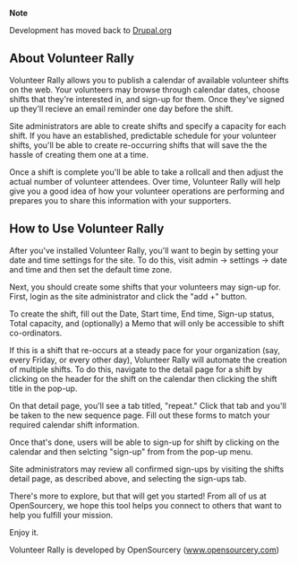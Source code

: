 **Note**

Development has moved back to [Drupal.org](http://drupal.org/project/volunteer_rally)

About Volunteer Rally
---------------------

Volunteer Rally allows you to publish a calendar of available volunteer shifts on the web. Your volunteers may browse through calendar dates, choose shifts that they're interested in, and sign-up for them. Once they've signed up they'll recieve an email reminder one day before the shift. 

Site administrators are able to create shifts and specify a capacity for each shift. If you have an established, predictable schedule for your volunteer shifts, you'll be able to create re-occurring shifts that will save the the hassle of creating them one at a time.

Once a shift is complete you'll be able to take a rollcall and then adjust the actual number of volunteer attendees. Over time, Volunteer Rally will help give you a good idea of how your volunteer operations are performing and prepares you to share this information with your supporters.

How to Use Volunteer Rally
--------------------------

After you've installed Volunteer Rally, you'll want to begin by setting your date and time settings for the site. To do this, visit admin -> settings -> date and time and then set the default time zone. 

Next, you should create some shifts that your volunteers may sign-up for. First, login as the site administrator and click the "add +" button. 

To create the shift, fill out the Date, Start time, End time, Sign-up status, Total capacity, and (optionally) a Memo that will only be accessible to shift co-ordinators.

If this is a shift that re-occurs at a steady pace for your organization (say, every Friday, or every other day), Volunteer Rally will automate the creation of multiple shifts. To do this, navigate to the detail page for a shift by clicking on the header for the shift on the calendar then clicking the shift title in the pop-up. 

On that detail page, you'll see a tab titled, "repeat." Click that tab and you'll be taken to the new sequence page. Fill out these forms to match your required calendar shift information.

Once that's done, users will be able to sign-up for shift by clicking on the calendar and then selcting "sign-up" from from the pop-up menu. 

Site administrators may review all confirmed sign-ups by visiting the shifts detail page, as described above, and selecting the sign-ups tab.

There's more to explore, but that will get you started! From all of us at OpenSourcery, we hope this tool helps you connect to others that want to help you fulfill your mission.

Enjoy it.

Volunteer Rally is developed by OpenSourcery (www.opensourcery.com)
